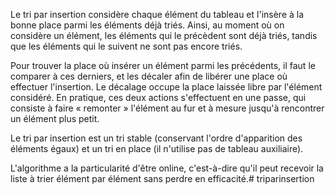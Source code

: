 Le tri par insertion considère chaque élément du tableau et l'insère à la bonne place parmi les éléments déjà triés. Ainsi, au moment où on considère un élément, les éléments qui le précèdent sont déjà triés, tandis que les éléments qui le suivent ne sont pas encore triés.

Pour trouver la place où insérer un élément parmi les précédents, il faut le comparer à ces derniers, et les décaler afin de libérer une place où effectuer l'insertion. Le décalage occupe la place laissée libre par l'élément considéré. En pratique, ces deux actions s'effectuent en une passe, qui consiste à faire « remonter » l'élément au fur et à mesure jusqu'à rencontrer un élément plus petit.

Le tri par insertion est un tri stable (conservant l'ordre d'apparition des éléments égaux) et un tri en place (il n'utilise pas de tableau auxiliaire).

L'algorithme a la particularité d'être online, c'est-à-dire qu'il peut recevoir la liste à trier élément par élément sans perdre en efficacité.# triparinsertion
